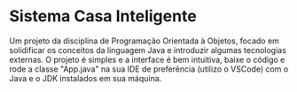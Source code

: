 # Sistema Casa Inteligente

Um projeto da disciplina de Programação Orientada à Objetos, focado em solidificar os conceitos da linguagem Java e introduzir algumas tecnologias externas.
O projeto é simples e a interface é bem intuitiva, baixe o código e rode a classe "App.java" na sua IDE de preferência (utilizo o VSCode) com o Java e o JDK instalados em sua máquina.